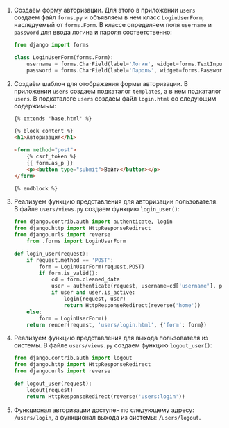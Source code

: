1. Создаём форму авторизации. Для этого в приложении `users` создаем файл `forms.py` и объявляем в нем класс `LoginUserForm`, наследуемый от `forms.Form`. В классе определяем поля `username` и `password` для ввода логина и пароля соответственно:
    
    ```Python
    from django import forms
    
    class LoginUserForm(forms.Form):
        username = forms.CharField(label='Логин', widget=forms.TextInput(attrs={'class': 'form-input'}))
        password = forms.CharField(label='Пароль', widget=forms.PasswordInput(attrs={'class': 'form-input'}))
    ```
    
2. Создаём шаблон для отображения формы авторизации. В приложении `users` создаем подкаталог `templates`, а в нем подкаталог `users`. В подкаталоге `users` создаем файл `login.html` со следующим содержимым:
    
    ```HTML
    {% extends 'base.html' %}
    
    {% block content %}
    <h1>Авторизация</h1>
    
    <form method="post">
        {% csrf_token %}
        {{ form.as_p }}
        <p><button type="submit">Войти</button></p>
    </form>
    
    {% endblock %}
    ```
    
3. Реализуем функцию представления для авторизации пользователя. В файле `users/views.py` создаем функцию `login_user()`:
    
    ```Python
    from django.contrib.auth import authenticate, login
    from django.http import HttpResponseRedirect
    from django.urls import reverse
    	from .forms import LoginUserForm
    
    def login_user(request):
        if request.method == 'POST':
            form = LoginUserForm(request.POST)
            if form.is_valid():
                cd = form.cleaned_data
                user = authenticate(request, username=cd['username'], password=cd['password'])
                if user and user.is_active:
                    login(request, user)
                    return HttpResponseRedirect(reverse('home'))
        else:
            form = LoginUserForm()
        return render(request, 'users/login.html', {'form': form})
    ```
    
4. Реализуем функцию представления для выхода пользователя из системы. В файле `users/views.py` создаем функцию `logout_user()`:
    
    ```Python
    from django.contrib.auth import logout
    from django.http import HttpResponseRedirect
    from django.urls import reverse
    
    def logout_user(request):
        logout(request)
        return HttpResponseRedirect(reverse('users:login'))
    ```
    
5. Функционал авторизации доступен по следующему адресу: `/users/login`, а функционал выхода из системы: `/users/logout`.

<div class="page-break" style="page-break-before: always;"></div>
